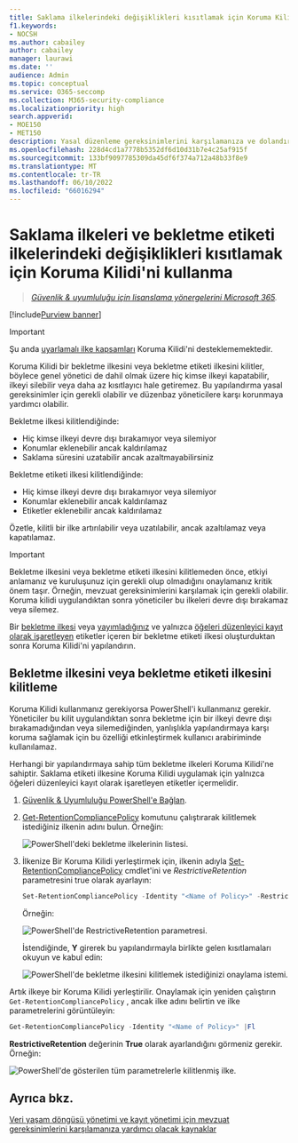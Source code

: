 ```yaml
---
title: Saklama ilkelerindeki değişiklikleri kısıtlamak için Koruma Kilidi'ni kullanma
f1.keywords:
- NOCSH
ms.author: cabailey
author: cabailey
manager: laurawi
ms.date: ''
audience: Admin
ms.topic: conceptual
ms.service: O365-seccomp
ms.collection: M365-security-compliance
ms.localizationpriority: high
search.appverid:
- MOE150
- MET150
description: Yasal düzenleme gereksinimlerini karşılamanıza ve dolandırıcı yöneticilere karşı korumanıza yardımcı olması için saklama ilkeleri ve bekletme etiketi ilkeleriyle Koruma Kilidi'ni kullanın.
ms.openlocfilehash: 228d4cd1a7778b5352df6d10d31b7e4c25af915f
ms.sourcegitcommit: 133bf9097785309da45df6f374a712a48b33f8e9
ms.translationtype: MT
ms.contentlocale: tr-TR
ms.lasthandoff: 06/10/2022
ms.locfileid: "66016294"
---
```

# <a name="use-preservation-lock-to-restrict-changes-to-retention-policies-and-retention-label-policies"></a>Saklama ilkeleri ve bekletme etiketi ilkelerindeki değişiklikleri kısıtlamak için Koruma Kilidi'ni kullanma

>*[Güvenlik & uyumluluğu için lisanslama yönergelerini Microsoft 365](/office365/servicedescriptions/microsoft-365-service-descriptions/microsoft-365-tenantlevel-services-licensing-guidance/microsoft-365-security-compliance-licensing-guidance).*

[!include[Purview banner](../includes/purview-rebrand-banner.md)]

> [!IMPORTANT]
> Şu anda [uyarlamalı ilke kapsamları](retention.md#adaptive-or-static-policy-scopes-for-retention) Koruma Kilidi'ni desteklememektedir.

Koruma Kilidi bir bekletme ilkesini veya bekletme etiketi ilkesini kilitler, böylece genel yönetici de dahil olmak üzere hiç kimse ilkeyi kapatabilir, ilkeyi silebilir veya daha az kısıtlayıcı hale getiremez. Bu yapılandırma yasal gereksinimler için gerekli olabilir ve düzenbaz yöneticilere karşı korunmaya yardımcı olabilir.

Bekletme ilkesi kilitlendiğinde:

- Hiç kimse ilkeyi devre dışı bırakamıyor veya silemiyor
- Konumlar eklenebilir ancak kaldırılamaz
- Saklama süresini uzatabilir ancak azaltmayabilirsiniz

Bekletme etiketi ilkesi kilitlendiğinde:

- Hiç kimse ilkeyi devre dışı bırakamıyor veya silemiyor
- Konumlar eklenebilir ancak kaldırılamaz
- Etiketler eklenebilir ancak kaldırılamaz

Özetle, kilitli bir ilke artırılabilir veya uzatılabilir, ancak azaltılamaz veya kapatılamaz.

> [!IMPORTANT]
> Bekletme ilkesini veya bekletme etiketi ilkesini kilitlemeden önce, etkiyi anlamanız ve kuruluşunuz için gerekli olup olmadığını onaylamanız kritik önem taşır. Örneğin, mevzuat gereksinimlerini karşılamak için gerekli olabilir. Koruma kilidi uygulandıktan sonra yöneticiler bu ilkeleri devre dışı bırakamaz veya silemez.

Bir [bekletme ilkesi](create-retention-policies.md) veya [yayımladığınız](create-apply-retention-labels.md) ve yalnızca [öğeleri düzenleyici kayıt olarak işaretleyen](records-management.md#records) etiketler içeren bir bekletme etiketi ilkesi oluşturduktan sonra Koruma Kilidi'ni yapılandırın.

## <a name="how-to-lock-a-retention-policy-or-retention-label-policy"></a>Bekletme ilkesini veya bekletme etiketi ilkesini kilitleme

Koruma Kilidi kullanmanız gerekiyorsa PowerShell'i kullanmanız gerekir. Yöneticiler bu kilit uygulandıktan sonra bekletme için bir ilkeyi devre dışı bırakamadığından veya silemediğinden, yanlışlıkla yapılandırmaya karşı koruma sağlamak için bu özelliği etkinleştirmek kullanıcı arabiriminde kullanılamaz.

Herhangi bir yapılandırmaya sahip tüm bekletme ilkeleri Koruma Kilidi'ne sahiptir. Saklama etiketi ilkesine Koruma Kilidi uygulamak için yalnızca öğeleri düzenleyici kayıt olarak işaretleyen etiketler içermelidir.

1. [Güvenlik & Uyumluluğu PowerShell'e Bağlan](/powershell/exchange/connect-to-scc-powershell).

2. [Get-RetentionCompliancePolicy](/powershell/module/exchange/get-retentioncompliancepolicy) komutunu çalıştırarak kilitlemek istediğiniz ilkenin adını bulun. Örneğin:
    
   ![PowerShell'deki bekletme ilkelerinin listesi.](../media/retention-policy-preservation-lock-get-retentioncompliancepolicy.PNG)

3. İlkenize Bir Koruma Kilidi yerleştirmek için, ilkenin adıyla [Set-RetentionCompliancePolicy](/powershell/module/exchange/set-retentioncompliancepolicy) cmdlet'ini ve *RestrictiveRetention* parametresini true olarak ayarlayın:
    
    ```powershell
    Set-RetentionCompliancePolicy -Identity "<Name of Policy>" -RestrictiveRetention $true
    ```
    
    Örneğin:
    
    ![PowerShell'de RestrictiveRetention parametresi.](../media/retention-policy-preservation-lock-restrictiveretention.PNG)
    
     İstendiğinde, **Y** girerek bu yapılandırmayla birlikte gelen kısıtlamaları okuyun ve kabul edin:
    
   ![PowerShell'de bekletme ilkesini kilitlemek istediğinizi onaylama istemi.](../media/retention-policy-preservation-lock-confirmation-prompt.PNG)

Artık ilkeye bir Koruma Kilidi yerleştirilir. Onaylamak için yeniden çalıştırın `Get-RetentionCompliancePolicy` , ancak ilke adını belirtin ve ilke parametrelerini görüntüleyin:

```powershell
Get-RetentionCompliancePolicy -Identity "<Name of Policy>" |Fl
```

**RestrictiveRetention** değerinin **True** olarak ayarlandığını görmeniz gerekir. Örneğin:

![PowerShell'de gösterilen tüm parametrelerle kilitlenmiş ilke.](../media/retention-policy-preservation-lock-locked-policy.PNG)

## <a name="see-also"></a>Ayrıca bkz.

[Veri yaşam döngüsü yönetimi ve kayıt yönetimi için mevzuat gereksinimlerini karşılamanıza yardımcı olacak kaynaklar](retention-regulatory-requirements.md)
